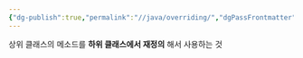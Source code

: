 ```yaml
---
{"dg-publish":true,"permalink":"//java/overriding/","dgPassFrontmatter":true}
---
```



상위 클래스의 메소드를 **하위 클래스에서 재정의** 해서 사용하는 것